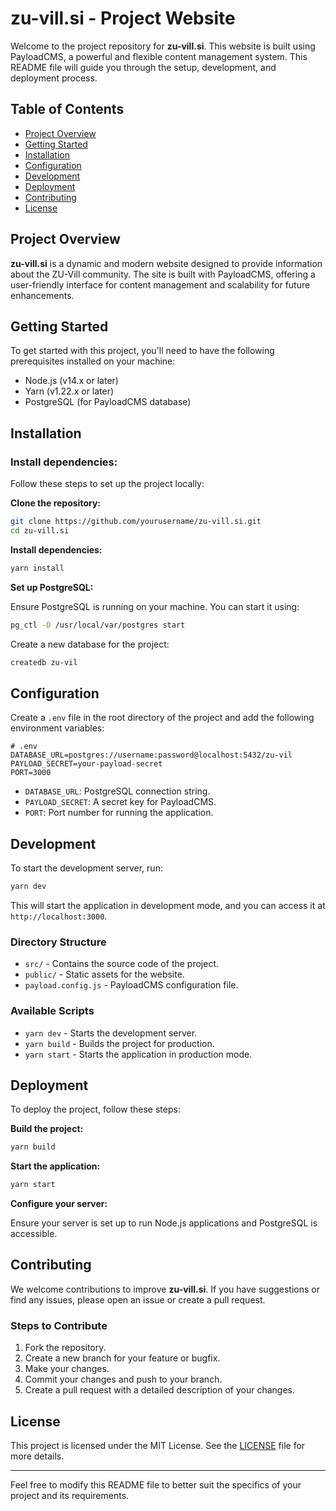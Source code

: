 # zu-vill.si - Project Website

Welcome to the project repository for **zu-vill.si**. This website is built using PayloadCMS, a powerful and flexible content management system. This README file will guide you through the setup, development, and deployment process.

## Table of Contents

- [Project Overview](#project-overview)
- [Getting Started](#getting-started)
- [Installation](#installation)
- [Configuration](#configuration)
- [Development](#development)
- [Deployment](#deployment)
- [Contributing](#contributing)
- [License](#license)

## Project Overview

**zu-vill.si** is a dynamic and modern website designed to provide information about the ZU-Vill community. The site is built with PayloadCMS, offering a user-friendly interface for content management and scalability for future enhancements.

## Getting Started

To get started with this project, you'll need to have the following prerequisites installed on your machine:

- Node.js (v14.x or later)
- Yarn (v1.22.x or later)
- PostgreSQL (for PayloadCMS database)

## Installation

### Install dependencies:

Follow these steps to set up the project locally:

**Clone the repository:**

```bash
git clone https://github.com/yourusername/zu-vill.si.git
cd zu-vill.si
```

**Install dependencies:**

```bash
yarn install
```

**Set up PostgreSQL:**

Ensure PostgreSQL is running on your machine. You can start it using:

```bash
pg_ctl -D /usr/local/var/postgres start
```

Create a new database for the project:

```bash
createdb zu-vil
```

## Configuration

Create a `.env` file in the root directory of the project and add the following environment variables:

```plaintext
# .env
DATABASE_URL=postgres://username:password@localhost:5432/zu-vil
PAYLOAD_SECRET=your-payload-secret
PORT=3000
```

- `DATABASE_URL`: PostgreSQL connection string.
- `PAYLOAD_SECRET`: A secret key for PayloadCMS.
- `PORT`: Port number for running the application.

## Development

To start the development server, run:

```bash
yarn dev
```

This will start the application in development mode, and you can access it at `http://localhost:3000`.

### Directory Structure

- `src/` - Contains the source code of the project.
- `public/` - Static assets for the website.
- `payload.config.js` - PayloadCMS configuration file.

### Available Scripts

- `yarn dev` - Starts the development server.
- `yarn build` - Builds the project for production.
- `yarn start` - Starts the application in production mode.

## Deployment

To deploy the project, follow these steps:

**Build the project:**

```bash
yarn build
```

**Start the application:**

```bash
yarn start
```

**Configure your server:**

Ensure your server is set up to run Node.js applications and PostgreSQL is accessible.

## Contributing

We welcome contributions to improve **zu-vill.si**. If you have suggestions or find any issues, please open an issue or create a pull request.

### Steps to Contribute

1. Fork the repository.
2. Create a new branch for your feature or bugfix.
3. Make your changes.
4. Commit your changes and push to your branch.
5. Create a pull request with a detailed description of your changes.

## License

This project is licensed under the MIT License. See the [LICENSE](LICENSE) file for more details.

---

Feel free to modify this README file to better suit the specifics of your project and its requirements.
